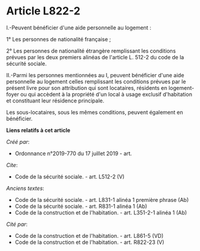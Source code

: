 # Article L822-2

I.-Peuvent bénéficier d'une aide personnelle au logement : 

1° Les personnes de nationalité française ; 

2° Les personnes de nationalité étrangère remplissant les conditions prévues par les deux premiers alinéas de l'article L.
512-2 du code de la sécurité sociale. 

II.-Parmi les personnes mentionnées au I, peuvent bénéficier d'une aide personnelle au logement celles remplissant les
conditions prévues par le présent livre pour son attribution qui sont locataires, résidents en logement-foyer ou qui accèdent
à la propriété d'un local à usage exclusif d'habitation et constituant leur résidence principale. 

Les sous-locataires, sous les mêmes conditions, peuvent également en bénéficier.

**Liens relatifs à cet article**

_Créé par_:

  - Ordonnance n°2019-770 du 17 juillet 2019 - art.

_Cite_:

  - Code de la sécurité sociale. - art. L512-2 (V)

_Anciens textes_:

  - Code de la sécurité sociale. - art. L831-1 alinéa 1 première phrase (Ab)
  - Code de la sécurité sociale. - art. R831-1 alinéa 1 (Ab)
  - Code de la construction et de l'habitation. - art. L351-2-1 alinéa 1 (Ab)

_Cité par_:

  - Code de la construction et de l'habitation. - art. L861-5 (VD)
  - Code de la construction et de l'habitation. - art. R822-23 (V)
